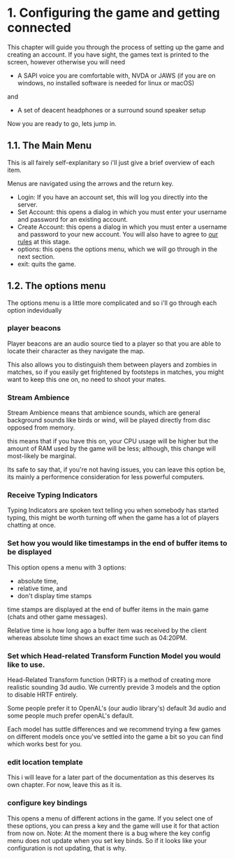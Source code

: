 # 1. Configuring the game and getting connected
This chapter will guide you through the process of setting up the game and creating an account.
If you have sight, the games text is printed to the screen, however otherwise you will need 

 - A SAPI voice you are comfortable with, NVDA or JAWS (if you are on windows, no installed software is needed for linux or macOS)

and

 - A set of deacent headphones or a surround sound speaker setup

Now you are ready to go, lets jump in.


## 1.1. The Main Menu
This is all fairely self-explanitary so i'll just give a brief overview of each item.

Menus are navigated using the arrows and the return key. 


 - Login: If you have an account set, this will log you directly into the server.
 - Set Account: this opens a dialog in which you must enter your username and password for an existing account.
 - Create Account: this opens a dialog in which you must enter a username and password to your new account. You will also have to agree to [our rules](https://finalhour.lowerelements.club/agreement) at this stage. 
 - options: this opens the options menu, which we will go through in the next section. 
 - exit: quits the game.

## 1.2. The options menu
The options menu is a little more complicated and so i'll go through each option indevidually


### player beacons
Player beacons are an audio source tied to a player so that you are able to locate their character as they navigate the map. 

This also allows you to distinguish them between players and zombies in matches, so if you easily get frightened by footsteps in matches, you might want to keep this one on, no need to shoot your mates. 


### Stream Ambience 
Stream Ambience means that ambience sounds, which are general background sounds like birds or wind, will be played directly from disc opposed from memory. 

this means that if you have this on, your CPU usage will be higher but the amount of RAM used by the game will be less; although, this change will most-likely be marginal. 


Its safe to say that, if you're not having issues, you can leave this option be, its mainly a performence consideration for less powerful computers. 


### Receive Typing Indicators
Typing Indicators are spoken text telling you when somebody has started typing, this might be worth turning off when the game has a lot of players chatting at once. 

### Set how you would like timestamps in the end of buffer items to be displayed
This option opens a menu with 3 options:

 - absolute time,
 - relative time,
and
 - don't display time stamps

time stamps are displayed at the end of buffer items in the main game (chats and other game messages).

Relative time is how long ago a buffer item was received by the client whereas absolute time shows an exact time such as 04:20PM.


### Set which Head-related Transform Function Model you would like to use. 
Head-Related Transform function (HRTF) is a method of creating more realistic sounding 3d audio. We currently previde 3 models and the option to disable HRTF entirely.

Some people prefer it to OpenAL's (our audio library's) default 3d audio and some people much prefer openAL's default. 

Each model has suttle differences and we recommend trying a few games on different models once you've settled into the game a bit so you can find which works best for you. 


### edit location template
This i will leave for a later part of the documentation as this deserves its own chapter. For now, leave this as it is. 

### configure key bindings
This opens a menu of different actions in the game. If you select one of these options, you can press a key and the game will use it for that action from now on.
Note: At the moment there is a bug where the key config menu does not update when you set key binds. So if it looks like your configuration is not updating, that is why.
